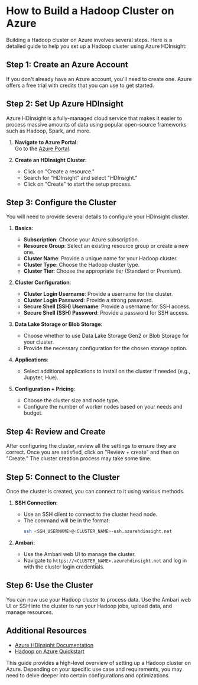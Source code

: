 # How to Build a Hadoop Cluster on Azure

Building a Hadoop cluster on Azure involves several steps. Here is a detailed guide to help you set up a Hadoop cluster using Azure HDInsight:

## Step 1: Create an Azure Account
If you don't already have an Azure account, you'll need to create one. Azure offers a free trial with credits that you can use to get started.

## Step 2: Set Up Azure HDInsight
Azure HDInsight is a fully-managed cloud service that makes it easier to process massive amounts of data using popular open-source frameworks such as Hadoop, Spark, and more.

1. **Navigate to Azure Portal**:  
   Go to the [Azure Portal](https://portal.azure.com/).

2. **Create an HDInsight Cluster**:
    - Click on "Create a resource."
    - Search for "HDInsight" and select "HDInsight."
    - Click on "Create" to start the setup process.

## Step 3: Configure the Cluster
You will need to provide several details to configure your HDInsight cluster.

1. **Basics**:
    - **Subscription**: Choose your Azure subscription.
    - **Resource Group**: Select an existing resource group or create a new one.
    - **Cluster Name**: Provide a unique name for your Hadoop cluster.
    - **Cluster Type**: Choose the Hadoop cluster type.
    - **Cluster Tier**: Choose the appropriate tier (Standard or Premium).

2. **Cluster Configuration**:
    - **Cluster Login Username**: Provide a username for the cluster.
    - **Cluster Login Password**: Provide a strong password.
    - **Secure Shell (SSH) Username**: Provide a username for SSH access.
    - **Secure Shell (SSH) Password**: Provide a password for SSH access.

3. **Data Lake Storage or Blob Storage**:
    - Choose whether to use Data Lake Storage Gen2 or Blob Storage for your cluster.
    - Provide the necessary configuration for the chosen storage option.

4. **Applications**:
    - Select additional applications to install on the cluster if needed (e.g., Jupyter, Hue).

5. **Configuration + Pricing**:
    - Choose the cluster size and node type.
    - Configure the number of worker nodes based on your needs and budget.

## Step 4: Review and Create
After configuring the cluster, review all the settings to ensure they are correct. Once you are satisfied, click on "Review + create" and then on "Create." The cluster creation process may take some time.

## Step 5: Connect to the Cluster
Once the cluster is created, you can connect to it using various methods.

1. **SSH Connection**:
    - Use an SSH client to connect to the cluster head node.
    - The command will be in the format:
      ```bash
      ssh <SSH_USERNAME>@<CLUSTER_NAME>-ssh.azurehdinsight.net
      ```

2. **Ambari**:
    - Use the Ambari web UI to manage the cluster.
    - Navigate to `https://<CLUSTER_NAME>.azurehdinsight.net` and log in with the cluster login credentials.

## Step 6: Use the Cluster
You can now use your Hadoop cluster to process data. Use the Ambari web UI or SSH into the cluster to run your Hadoop jobs, upload data, and manage resources.

## Additional Resources
- [Azure HDInsight Documentation](https://docs.microsoft.com/en-us/azure/hdinsight/)
- [Hadoop on Azure Quickstart](https://docs.microsoft.com/en-us/azure/hdinsight/hadoop/apache-hadoop-linux-tutorial-get-started)

This guide provides a high-level overview of setting up a Hadoop cluster on Azure. Depending on your specific use case and requirements, you may need to delve deeper into certain configurations and optimizations.
